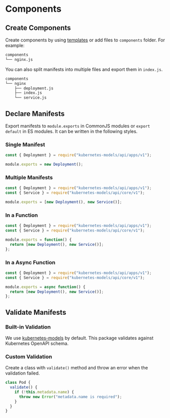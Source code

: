 # Components

## Create Components

Create components by using [templates](templates.md) or add files to `components` folder. For example:

```sh
components
└── nginx.js
```

You can also split manifests into multiple files and export them in `index.js`.

```sh
components
└── nginx
    ├── deployment.js
    ├── index.js
    └── service.js
```

## Declare Manifests

Export manifests to `module.exports` in CommonJS modules or `export default` in ES modules. It can be written in the following styles.

### Single Manifest

```js
const { Deployment } = require("kubernetes-models/api/apps/v1");

module.exports = new Deployment();
```

### Multiple Manifests

```js
const { Deployment } = require("kubernetes-models/api/apps/v1");
const { Service } = require("kubernetes-models/api/core/v1");

module.exports = [new Deployment(), new Service()];
```

### In a Function

```js
const { Deployment } = require("kubernetes-models/api/apps/v1");
const { Service } = require("kubernetes-models/api/core/v1");

module.exports = function() {
  return [new Deployment(), new Service()];
};
```

### In a Async Function

```js
const { Deployment } = require("kubernetes-models/api/apps/v1");
const { Service } = require("kubernetes-models/api/core/v1");

module.exports = async function() {
  return [new Deployment(), new Service()];
};
```

## Validate Manifests

### Built-in Validation

We use [kubernetes-models](https://github.com/tommy351/kubernetes-models-ts) by default. This package validates against Kubernetes OpenAPI schema.

### Custom Validation

Create a class with `validate()` method and throw an error when the validation failed.

```js
class Pod {
  validate() {
    if (!this.metadata.name) {
      throw new Error("metadata.name is required");
    }
  }
}
```
